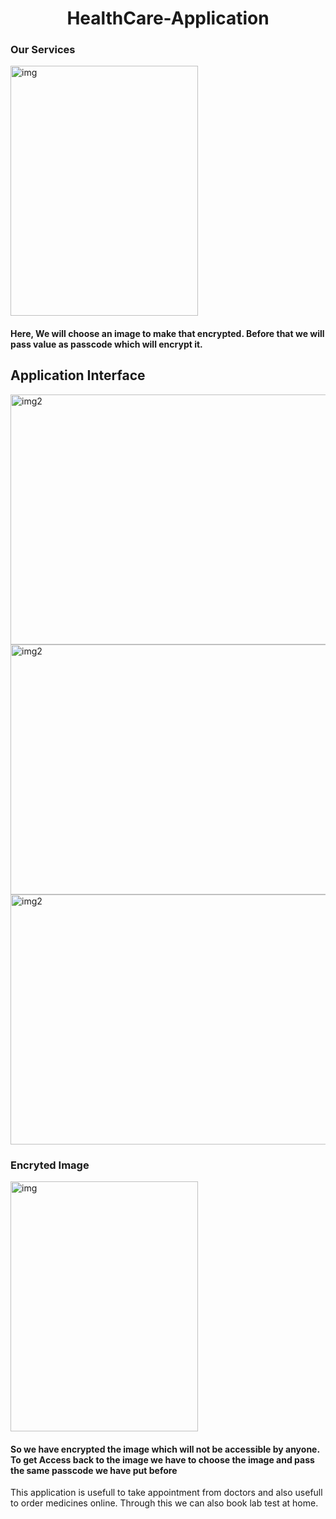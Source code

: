 <h1 align="center">HealthCare-Application</h1>
<h3 >Our Services</h3>
<img align="center" alt="img" width="300" height="400" src="ironMan.jpg">
<h4 >Here, We will choose an image to make that encrypted. Before that we will pass value as passcode which will encrypt it.</h3>
<h2>Application Interface</h2>
<img align="center" alt="img2" width="700" height="400" src="interface.png">
<img align="center" alt="img2" width="700" height="400" src="interface2.png">
<img align="center" alt="img2" width="700" height="400" src="interface3.png">
<h3 >Encryted Image</h3>
<img align="center" alt="img" width="300" height="400" src="ironMan -Encrypt.jpg">

<h4 >So we have encrypted the image which will not be accessible by anyone. To get Access back to the image we have to choose the image and pass the same passcode we have put before</h4>
This application is usefull to take appointment from doctors and also usefull to order medicines online.
Through this we can also book lab test at home.

